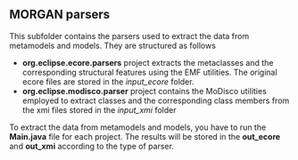 ## MORGAN parsers

This subfolder contains the parsers used to extract the data from metamodels and models. They are structured as follows

 - **org.eclipse.ecore.parsers** project extracts the metaclasses and the corresponding structural features using the EMF utilities. The original ecore files are stored in the *input_ecore* folder.
 - **org.eclipse.modisco.parser** project contains the MoDisco utilities employed to extract classes and the corresponding class members from the xmi files stored in the *input_xmi* folder

To extract the data from metamodels and models, you have to run the **Main.java** file for each project. The results will be stored in the **out_ecore** and **out_xmi** according to the type of parser.
